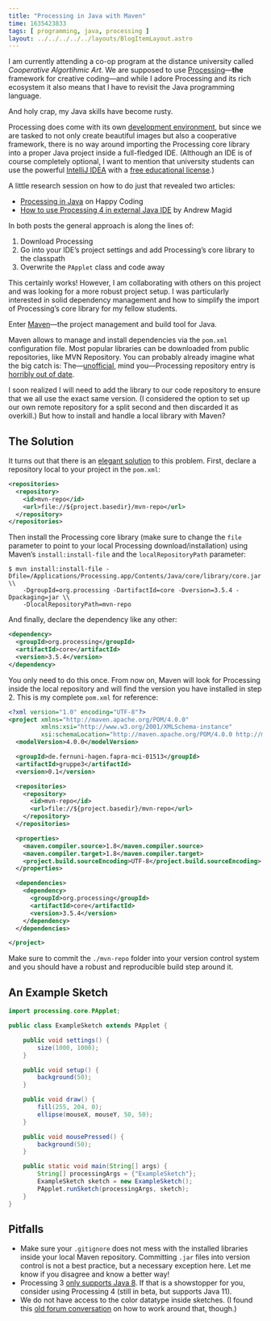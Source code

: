 ```yaml
---
title: "Processing in Java with Maven"
time: 1635423833
tags: [ programming, java, processing ]
layout: ../../../../../layouts/BlogItemLayout.astro
---
```


I am currently attending a co-op program at the distance university called *Cooperative Algortihmic Art*. We are supposed to use [Processing](https://processing.org/)—**the** framework for creative coding—and while I adore Processing and its rich ecosystem it also means that I have to revisit the Java programming language.

And holy crap, my Java skills have become rusty.

Processing does come with its own [development environment](https://processing.org/environment/), but since we are tasked to not only create beautiful images but also a cooperative framework, there is no way around importing the Processing core library into a proper Java project inside a full-fledged IDE. (Although an IDE is of course completely optional, I want to mention that university students can use the powerful [IntelliJ IDEA](https://www.jetbrains.com/idea/) with a [free educational license](https://www.jetbrains.com/community/education/#students).)

A little research session on how to do just that revealed two articles:

* [Processing in Java](https://happycoding.io/tutorials/java/processing-in-java) on Happy Coding
* [How to use Processing 4 in external Java IDE](https://andrewmagid.com/Processing4-Java-IDE-Setup/) by Andrew Magid

In both posts the general approach is along the lines of:

1. Download Processing
2. Go into your IDE’s project settings and add Processing’s core library to the classpath
3. Overwrite the `PApplet` class and code away

This certainly works! However, I am collaborating with others on this project and was looking for a more robust project setup. I was particularly interested in solid dependency management and how to simplify the import of Processing’s core library for my fellow students.

Enter [Maven](https://maven.apache.org/)—the project management and build tool for Java.

Maven allows to manage and install dependencies via the `pom.xml` configuration file. Most popular libraries can be downloaded from public repositories, like MVN Repository. You can probably already imagine what the big catch is: The—[unofficial](https://github.com/processing/processing/issues/5666#issuecomment-426453307), mind you—Processing repository entry is [horribly out of date](https://mvnrepository.com/artifact/org.processing/core/3.3.6).

I soon realized I will need to add the library to our code repository to ensure that we all use the exact same version. (I considered the option to set up our own remote repository for a split second and then discarded it as overkill.) But how to install and handle a local library with Maven?

## The Solution

It turns out that there is an [elegant solution](https://stackoverflow.com/questions/2229757/maven-add-a-dependency-to-a-jar-by-relative-path/2230464#2230464) to this problem. First, declare a repository local to your project in the `pom.xml`:

```xml
<repositories>
  <repository>
    <id>mvn-repo</id>
    <url>file://${project.basedir}/mvn-repo</url>
  </repository>
</repositories>
```

Then install the Processing core library (make sure to change the `file` parameter to point to your local Processing download/installation) using Maven’s `install:install-file` and the `localRepositoryPath` parameter:

```shell
$ mvn install:install-file -Dfile=/Applications/Processing.app/Contents/Java/core/library/core.jar \\
    -DgroupId=org.processing -DartifactId=core -Dversion=3.5.4 -Dpackaging=jar \\
    -DlocalRepositoryPath=mvn-repo
```

And finally, declare the dependency like any other:

```xml
<dependency>
  <groupId>org.processing</groupId>
  <artifactId>core</artifactId>
  <version>3.5.4</version>
</dependency>
```

You only need to do this once. From now on, Maven will look for Processing inside the local repository and will find the version you have installed in step 2. This is my complete `pom.xml` for reference:

```xml
<?xml version="1.0" encoding="UTF-8"?>
<project xmlns="http://maven.apache.org/POM/4.0.0"
         xmlns:xsi="http://www.w3.org/2001/XMLSchema-instance"
         xsi:schemaLocation="http://maven.apache.org/POM/4.0.0 http://maven.apache.org/xsd/maven-4.0.0.xsd">
  <modelVersion>4.0.0</modelVersion>

  <groupId>de.fernuni-hagen.fapra-mci-01513</groupId>
  <artifactId>gruppe3</artifactId>
  <version>0.1</version>

  <repositories>
    <repository>
      <id>mvn-repo</id>
      <url>file://${project.basedir}/mvn-repo</url>
    </repository>
  </repositories>

  <properties>
    <maven.compiler.source>1.8</maven.compiler.source>
    <maven.compiler.target>1.8</maven.compiler.target>
    <project.build.sourceEncoding>UTF-8</project.build.sourceEncoding>
  </properties>

  <dependencies>
    <dependency>
      <groupId>org.processing</groupId>
      <artifactId>core</artifactId>
      <version>3.5.4</version>
    </dependency>
  </dependencies>

</project>
```

Make sure to commit the `./mvn-repo` folder into your version control system and you should have a robust and reproducible build step around it.

## An Example Sketch

```java
import processing.core.PApplet;

public class ExampleSketch extends PApplet {

    public void settings() {
        size(1000, 1000);
    }

    public void setup() {
        background(50);
    }

    public void draw() {
        fill(255, 204, 0);
        ellipse(mouseX, mouseY, 50, 50);
    }

    public void mousePressed() {
        background(50);
    }

    public static void main(String[] args) {
        String[] processingArgs = {"ExampleSketch"};
        ExampleSketch sketch = new ExampleSketch();
        PApplet.runSketch(processingArgs, sketch);
    }
}
```

## Pitfalls

* Make sure your `.gitignore` does not mess with the installed libraries inside your local Maven repository. Committing `.jar` files into version control is not a best practice, but a necessary exception here. Let me know if you disagree and know a better way!
* Processing 3 [only supports Java 8](https://github.com/processing/processing/wiki/Supported-Platforms#java-versions). If that is a showstopper for you, consider using Processing 4 (still in beta, but supports Java 11).
* We do not have access to the color datatype inside sketches. (I found this [old forum conversation](https://forum.processing.org/two/discussion/18889/how-to-use-color-in-code-for-a-processing-library) on how to work around that, though.)
